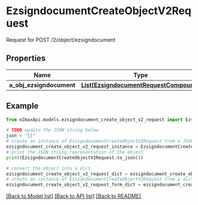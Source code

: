 # EzsigndocumentCreateObjectV2Request

Request for POST /2/object/ezsigndocument

## Properties

Name | Type | Description | Notes
------------ | ------------- | ------------- | -------------
**a_obj_ezsigndocument** | [**List[EzsigndocumentRequestCompound]**](EzsigndocumentRequestCompound.md) |  | 

## Example

```python
from eZmaxApi.models.ezsigndocument_create_object_v2_request import EzsigndocumentCreateObjectV2Request

# TODO update the JSON string below
json = "{}"
# create an instance of EzsigndocumentCreateObjectV2Request from a JSON string
ezsigndocument_create_object_v2_request_instance = EzsigndocumentCreateObjectV2Request.from_json(json)
# print the JSON string representation of the object
print(EzsigndocumentCreateObjectV2Request.to_json())

# convert the object into a dict
ezsigndocument_create_object_v2_request_dict = ezsigndocument_create_object_v2_request_instance.to_dict()
# create an instance of EzsigndocumentCreateObjectV2Request from a dict
ezsigndocument_create_object_v2_request_form_dict = ezsigndocument_create_object_v2_request.from_dict(ezsigndocument_create_object_v2_request_dict)
```
[[Back to Model list]](../README.md#documentation-for-models) [[Back to API list]](../README.md#documentation-for-api-endpoints) [[Back to README]](../README.md)


